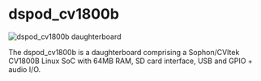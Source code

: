 # dspod_cv1800b

![dspod_cv1800b daughterboard](./doc/dspod_cv1800b.jpg)

The dspod_cv1800b is a daughterboard comprising a Sophon/CVItek CV1800B Linux SoC
with 64MB RAM, SD card interface, USB and GPIO + audio I/O.


